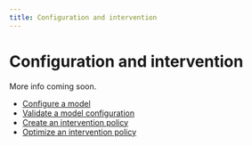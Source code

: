```yaml
---
title: Configuration and intervention
---
```


# Configuration and intervention

More info coming soon.

- [Configure a model](configure-model.md)
- [Validate a model configuration](validate-model-configuration.md)
- [Create an intervention policy](create-intervention-policy.md)
- [Optimize an intervention policy](create-intervention-policy.md)